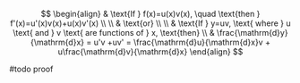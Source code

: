 $$
\begin{align}
& \text{If } f(x)=u(x)v(x), \quad \text{then } f'(x)=u'(x)v(x)+u(x)v'(x) \\ \\
& \text{or} \\ \\
& \text{If } y=uv, \text{ where } u \text{ and } v \text{ are functions of } x, \text{then}  \\
& \frac{\mathrm{d}y}{\mathrm{d}x} = u'v +uv' = \frac{\mathrm{d}u}{\mathrm{d}x}v + u\frac{\mathrm{d}v}{\mathrm{d}x} 
\end{align}
$$

#todo proof
